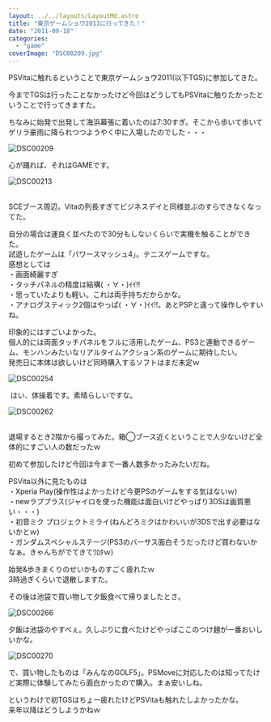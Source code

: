 ```yaml
---
layout: ../../layouts/LayoutMd.astro
title: "東京ゲームショウ2011に行ってきた！"
date: "2011-09-18"
categories: 
  - "game"
coverImage: "DSC00209.jpg"
---
```


PSVitaに触れるということで東京ゲームショウ2011(以下TGS)に参加してきた。

今までTGSは行ったことなかったけど今回はどうしてもPSVitaに触りたかったということで行ってきますた。

ちなみに始発で出発して海浜幕張に着いたのは7:30すぎ。そこから歩いて歩いてゲリラ豪雨に降られつつようやく中に入場したのでした・・・

![](/archive/images/DSC00209.jpg "DSC00209")


  
心が踊れば、それはGAMEです。

![](/archive/images/DSC00213.jpg "DSC00213")


   
SCEブース周辺。Vitaの列長すぎてビジネスデイと同様並ぶのすらできなくなってた。

自分の場合は運良く並べたので30分もしないくらいで実機を触ることができた。   
試遊したゲームは「パワースマッシュ4」。テニスゲームですな。  
感想としては  
・画面綺麗すぎ  
・タッチパネルの精度は結構( ・∀・)ｲｲ!!  
・思っていたよりも軽い。これは両手持ちだからかな。  
・アナログスティック2個はやっぱ( ・∀・)ｲｲ!!。あとPSPと違って操作しやすいね。

印象的にはすごいよかった。  
個人的には両面タッチパネルをフルに活用したゲーム、PS3と連動できるゲーム、モンハンみたいなリアルタイムアクション系のゲームに期待したい。  
発売日に本体は欲しいけど同時購入するソフトはまだ未定ｗ

![](/archive/images/DSC00254-e1316310451430.jpg "DSC00254")


  
 はい、体操着です。素晴らしいですな。

![](/archive/images/DSC00262.jpg "DSC00262")


   
退場するとき2階から撮ってみた。箱◯ブース近くということで人少ないけど全体的にすごい人の数だったｗ

初めて参加したけど今回は今まで一番人数多かったみたいだね。

PSVita以外に見たものは  
・Xperia Play(操作性はよかったけど今更PSのゲームをする気はないｗ)  
・newラブプラス(ジャイロを使った機能は面白いけどやっぱり3DSは画質悪い・・・)  
・初音ミク プロジェクトミライ(ねんどろミクはかわいいが3DSで出す必要はないかとｗ)  
・ガンダムスペシャルステージ(PS3のバーサス面白そうだったけど買わないかなぁ。きゃんちがでてきてﾜﾛﾀｗ)

始発&歩きまくりのせいかものすごく疲れたｗ  
3時過ぎくらいで退散しますた。

その後は池袋で買い物して夕飯食べて帰りましたとさ。

![](/archive/images/DSC00266.jpg "DSC00266")


夕飯は池袋のやすべぇ。久しぶりに食べたけどやっぱここのつけ麺が一番おいしいかな。

![](/archive/images/DSC00270.jpg "DSC00270")


で、買い物したものは「みんなのGOLF5」。PSMoveに対応したのは知ってたけど実際に体験してみたら面白かったので購入。まぁ安いしね。

というわけで初TGSはちょー疲れたけどPSVitaも触れたしよかったかな。  
来年以降はどうしようかねｗ
